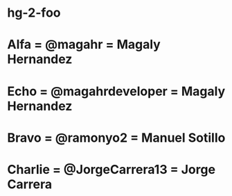 # hg-2-foo
# Alfa = @magahr = Magaly Hernandez
# Echo = @magahrdeveloper = Magaly Hernandez
# Bravo = @ramonyo2 = Manuel Sotillo
# Charlie = @JorgeCarrera13 = Jorge Carrera
